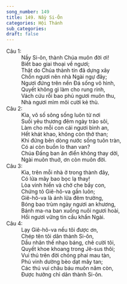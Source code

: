 ```yaml
---
song_number: 149
title: 149. Nầy Si-Ôn
categories: Hội Thánh
sub_categories: 
draft: false
---
```

<dl><dt>Câu 1:</dt><dd data-verse="1">Nầy Si-ôn, thành Chúa muôn đời ơi! <br/>Biết bao giai thoại về ngươi; <br/>Thật do Chúa thành tín đã dựng xây <br/>Chốn ngươi nên nhà Ngài ngự đây; <br/>Ngươi đứng trên nền Đá sống vô hình, <br/>Quyết không gì làm cho rung rinh, <br/>Vách cứu rỗi bao phủ ngươi muôn thu, <br/>Nhà ngươi mỉm môi cười kẻ thù. </dd><dt>Câu 2:</dt><dd data-verse="2">Kìa, vô số sông sống luôn từ nơi <br/>Suối yêu thương đêm ngày trào sôi, <br/>Làm cho mỗi con cái ngươi bình an, <br/>Hết khát khao, không còn thở than; <br/>Khi đứng bên dòng nước sống tuôn tràn, <br/>Có ai còn buồn lo than van? <br/>Chúa Đấng ban ân điển không thay dời, <br/>Ngài muôn thuở, ơn còn muôn đời. </dd><dt>Câu 3:</dt><dd data-verse="3">Kìa, trên mỗi nhà ở trong thành đây, <br/>Có lửa mây bao bọc lạ thay! <br/>Lòa vinh hiển và chở che bầy con, <br/>Chứng tỏ Giê-hô-va gần luôn; <br/>Giê-hô-va là ánh lửa đêm trường, <br/>Bóng bao trùm ngày ngươi an khương, <br/>Bánh ma-na ban xuống nuôi ngươi hoài, <br/>Hồi ngươi vững tin cầu khẩn Ngài. </dd><dt>Câu 4:</dt><dd data-verse="4">Lạy Giê-hô-va nếu tôi được ơn, <br/>Chép tên tôi dân thành Si-ôn, <br/>Dầu nhân thế nhạo báng, chê cười tôi, <br/>Quyết khoe khoang trong Jê-sus thôi; <br/>Vui thú trên đời chóng phai mau tàn, <br/>Phú vinh dường bèo dạt mây tan; <br/>Các thú vui châu báu muôn năm còn, <br/>Được hưởng chỉ dân thành Si-ôn. </dd></dl>